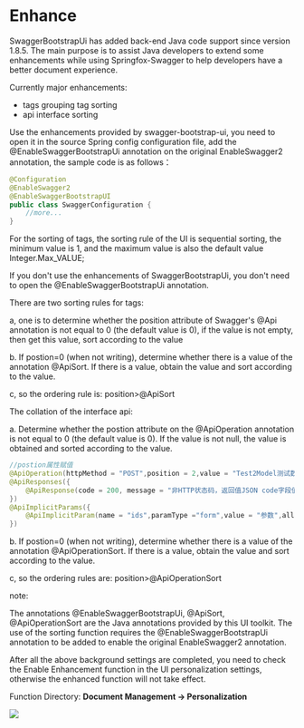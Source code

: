 # Enhance

SwaggerBootstrapUi has added back-end Java code support since version 1.8.5. The main purpose is to assist Java developers to extend some enhancements while using Springfox-Swagger to help developers have a better document experience.

Currently major enhancements:

- tags grouping tag sorting
- api interface sorting

Use the enhancements provided by swagger-bootstrap-ui, you need to open it in the source Spring config configuration file, add the @EnableSwaggerBootstrapUi annotation on the original EnableSwagger2 annotation, the sample code is as follows：

```java
@Configuration
@EnableSwagger2
@EnableSwaggerBootstrapUI
public class SwaggerConfiguration {
 	//more...   
}
```

For the sorting of tags, the sorting rule of the UI is sequential sorting, the minimum value is 1, and the maximum value is also the default value Integer.Max_VALUE;

If you don't use the enhancements of SwaggerBootstrapUi, you don't need to open the @EnableSwaggerBootstrapUi annotation.

There are two sorting rules for tags:

a, one is to determine whether the position attribute of Swagger's @Api annotation is not equal to 0 (the default value is 0), if the value is not empty, then get this value, sort according to the value

b. If postion=0 (when not writing), determine whether there is a value of the annotation @ApiSort. If there is a value, obtain the value and sort according to the value.

c, so the ordering rule is: position>@ApiSort

The collation of the interface api:

a. Determine whether the postion attribute on the @ApiOperation annotation is not equal to 0 (the default value is 0). If the value is not null, the value is obtained and sorted according to the value.

```java
//postion属性赋值
@ApiOperation(httpMethod = "POST",position = 2,value = "Test2Model测试数组参数，多个",response=Test2Model.class)
@ApiResponses({
    @ApiResponse(code = 200, message = "非HTTP状态码，返回值JSON code字段值，描述：成功")
})
@ApiImplicitParams({
    @ApiImplicitParam(name = "ids",paramType ="form",value = "参数",allowMultiple = true, required = true)
})
```

b. If postion=0 (when not writing), determine whether there is a value of the annotation @ApiOperationSort. If there is a value, obtain the value and sort according to the value.

c, so the ordering rules are: position>@ApiOperationSort

note:

The annotations @EnableSwaggerBootstrapUi, @ApiSort, @ApiOperationSort are the Java annotations provided by this UI toolkit. The use of the sorting function requires the @EnableSwaggerBootstrapUi annotation to be added to enable the original EnableSwagger2 annotation.



After all the above background settings are completed, you need to check the Enable Enhancement function in the UI personalization settings, otherwise the enhanced function will not take effect.

Function Directory: **Document Management -> Personalization**

![](images/ehn-fun.png)

